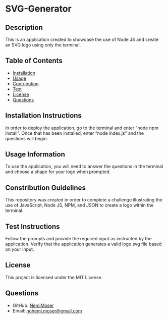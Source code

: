 
# SVG-Generator

## Description

This is an application created to showcase the use of Node JS and create an SVG logo using only the terminal.

## Table of Contents
- [Installation](#installation)
- [Usage](#usage)
- [Contribution](#contribution)
- [Test](#test)
- [License](#license)
- [Questions](#questions)

## Installation Instructions
In order to deploy the application, go to the terminal and enter “node npm install”. Once that has been installed, enter “node index.js” and the questions will begin.

## Usage Information
To use the application, you will need to answer the questions in the terminal and choose a shape for your logo when prompted.

## Constribution Guidelines
This repository was created in order to complete a challenge illustrating the use of JavaScript, Node JS, NPM, and JSON to create a logo within the terminal.

## Test Instructions
Follow the prompts and provide the required input as instructed by the application. Verify that the application generates a valid logo.svg file based on your input.

## License

This project is licensed under the MIT License.

## Questions

- GitHub: [NemiMoser](https://github.com/NemiMoser)
- Email: nohemi.moser@gmail.com
